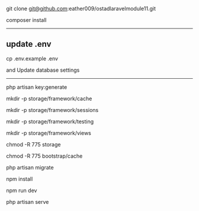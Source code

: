 git clone git@github.com:eather009/ostadlaravelmodule11.git

composer install

<hr/>

## update .env
cp .env.example .env

and Update database settings

<hr/>

php artisan key:generate

mkdir -p storage/framework/cache

mkdir -p storage/framework/sessions

mkdir -p storage/framework/testing

mkdir -p storage/framework/views

chmod -R 775 storage

chmod -R 775 bootstrap/cache

php artisan migrate

npm install

npm run dev

php artisan serve
